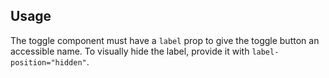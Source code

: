 ## Usage

The toggle component must have a `label` prop to give the toggle button an accessible name.
To visually hide the label, provide it with `label-position="hidden"`.
